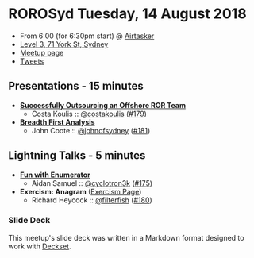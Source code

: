 # ROROSyd Tuesday, 14 August 2018

- From 6:00 (for 6:30pm start) @ [Airtasker][]
- [Level 3, 71 York St, Sydney][]
- [Meetup page][]
- [Tweets][]

## Presentations - 15 minutes

- **[Successfully Outsourcing an Offshore ROR Team][]**
  - Costa Koulis :: [@costakoulis][] ([#179][])
- **[Breadth First Analysis][]**
  - John Coote :: [@johnofsydney][] ([#181][])

## Lightning Talks - 5 minutes

- **[Fun with Enumerator][]**
  - Aidan Samuel :: [@cyclotron3k][] ([#175][])
- **Exercism: Anagram** ([Exercism Page][])
  - Richard Heycock :: [@filterfish][] ([#180][])

### Slide Deck

This meetup's slide deck was written in a Markdown format designed to work with
[Deckset][].

[Successfully Outsourcing an Offshore ROR Team]: https://www.slideshare.net/secret/zzaZ6uqumhHlCw
[@costakoulis]: https://twitter.com/costakoulis
[#179]: https://github.com/rails-oceania/roro/issues/179
[Breadth First Analysis]: https://www.slideshare.net/JohnCoote3/breadth-first-analysis-and-shortest-path
[@johnofsydney]: https://twitter.com/johnofsydney
[#181]: https://github.com/rails-oceania/roro/issues/181
[Fun with Enumerator]: https://speakerdeck.com/cyclotron3k/fun-with-enumerator
[@cyclotron3k]: https://twitter.com/cyclotron3k
[#175]: https://github.com/rails-oceania/roro/issues/175
[Exercism Page]: https://exercism.io/tracks/ruby/exercises/anagram
[@filterfish]: https://twitter.com/filterfish
[#180]: https://github.com/rails-oceania/roro/issues/180
[Airtasker]: https://www.airtasker.com/
[Level 3, 71 York St, Sydney]: https://goo.gl/maps/dADqL1QY5Hp
[Meetup page]: https://www.meetup.com/Ruby-On-Rails-Oceania-Sydney/events/rxmjspyxlbsb/
[Tweets]: https://twitter.com/search?f=tweets&q=rorosyd%20since%3A2018-08-14%20until%3A2018-08-17&src=typd
[Deckset]: https://www.decksetapp.com/

